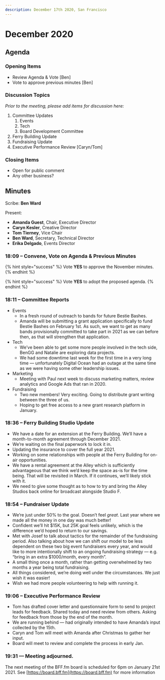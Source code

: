 ```yaml
---
description: December 17th 2020, San Francisco
---
```


# December 2020

## Agenda

### Opening Items

* Review Agenda & Vote \[Ben]
* Vote to approve previous minutes \[Ben]

### Discussion Topics

_Prior to the meeting, please add items for discussion here:_

1. Committee Updates
   1. Events
   2. Tech
   3. Board Development Committee
2. Ferry Building Update
3. Fundraising Update
4. Executive Performance Review \[Caryn/Tom]

### Closing Items

* Open for public comment
* Any other business?

## Minutes

Scribe: **Ben Ward**

Present:

* **Amanda Guest**, Chair, Executive Director
* **Caryn Kesler**, Creative Director
* **Tom Tierney**, Vice Chair
* **Ben Ward**, Secretary, Technical Director
* **Erika Delgado**, Events Director

### 18:09 – Convene, Vote on Agenda & Previous Minutes

{% hint style="success" %}
Vote **YES** to approve the November minutes.
{% endhint %}

{% hint style="success" %}
Vote **YES** to adopt the proposed agenda.
{% endhint %}

### 18:11 – Committee Reports

* Events
  * In a fresh round of outreach to bands for future Bestie Bashes.
  * Amanda will be submitting a grant application specifically to fund Bestie Bashes on February 1st. As such, we want to get as many bands provisionally committed to take part in 2021 as we can before then, as that will strengthen that application.
* Tech
  * We’ve been able to get some more people involved in the tech side, BenGG and Natalie are exploring data projects.
  * We had some downtime last week for the first time in a very long time — unfortunately Digital Ocean had an outage at the same time as we were having some other leadership issues.
* Marketing
  * Meeting with Paul next week to discuss marketing matters, review analytics and Google Ads that ran in 2020.
* Fundraising
  * Two new members! Very exciting. Going to distribute grant writing between the three of us.
  * Hoping to get free access to a new grant research platform in January.

### 18:36 – Ferry Building Studio Update

* We have a date for an extension at the Ferry Building. We’ll have a month-to-month agreement through December 2021.
* We’re waiting on the final paperwork to lock it in.
* Updating the insurance to cover the full year 2021.
* Working on some relationships with people at the Ferry Building for on-air opportunities.
* We have a rental agreement at the Alley which is sufficiently advantageous that we think we’d keep the space as-is for the time being. That will be revisited in March. If it continues, we’ll likely stick with it.
* We need to give some thought as to how to try and bring the Alley Studios back online for broadcast alongside Studio F.

### 18:54 – Fundraiser Update

* We’re just under 50% to the goal. Doesn’t feel _great_. Last year where we made all the money in one day was much better!
* Confident we’ll hit $15K, but 25K goal feels unlikely, which is the difference we’d hoped to return to our savings.
* Met with Josef to talk about tactics for the remainder of the fundraising period. Also talking about how we can shift our model to be less dependent on these two big event fundraisers every year, and would like to more intentionally shift to an ongoing fundraising strategy — e.g. “bring in an extra $1000/month, every month”.
* A small thing once a month, rather than getting overwhelmed by two months a year being total fundraising.
* All things considered, we’re doing well under the circumstances. We just wish it was easier!
* Wish we had more people volunteering to help with running it.

### 19:06 – Executive Performance Review

* Tom has drafted cover letter and questionnaire form to send to project leads for feedback. Shared today and need review from others. Asking for feedback from those by the end of the month.
* We are running behind — had originally intended to have Amanda’s input collected by the 15th.
* Caryn and Tom will meet with Amanda after Christmas to gather her input.
* Board will meet to review and complete the process in early Jan.

### 19:31 — Meeting adjourned.

The next meeting of the BFF.fm board is scheduled for 6pm on January 21st 2021. See [https://board.bff.fm](https://board.bff.fm) for more information
